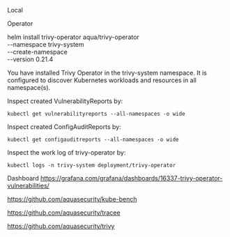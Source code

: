 Local

Operator

   helm install trivy-operator aqua/trivy-operator \
     --namespace trivy-system \
     --create-namespace \
     --version 0.21.4

You have installed Trivy Operator in the trivy-system namespace.
It is configured to discover Kubernetes workloads and resources in
all namespace(s).

Inspect created VulnerabilityReports by:

    kubectl get vulnerabilityreports --all-namespaces -o wide

Inspect created ConfigAuditReports by:

    kubectl get configauditreports --all-namespaces -o wide

Inspect the work log of trivy-operator by:

    kubectl logs -n trivy-system deployment/trivy-operator

Dashboard
<https://grafana.com/grafana/dashboards/16337-trivy-operator-vulnerabilities/>

<https://github.com/aquasecurity/kube-bench>

<https://github.com/aquasecurity/tracee>

<https://github.com/aquasecurity/trivy>
